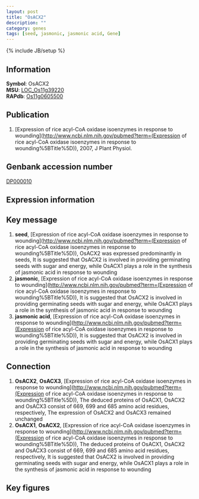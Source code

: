 ```yaml
---
layout: post
title: "OsACX2"
description: ""
category: genes
tags: [seed, jasmonic, jasmonic acid, Gene]
---
```

{% include JB/setup %}

## Information
__Symbol__: OsACX2  
__MSU__: [LOC_Os11g39220](http://rice.plantbiology.msu.edu/cgi-bin/ORF_infopage.cgi?orf=LOC_Os11g39220)  
__RAPdb__: [Os11g0605500](http://rapdb.dna.affrc.go.jp/viewer/gbrowse_details/irgsp1?name=Os11g0605500)  

## Publication
1. [Expression of rice acyl-CoA oxidase isoenzymes in response to wounding](http://www.ncbi.nlm.nih.gov/pubmed?term=(Expression of rice acyl-CoA oxidase isoenzymes in response to wounding%5BTitle%5D)), 2007, J Plant Physiol.

## Genbank accession number
[DP000010](http://www.ncbi.nlm.nih.gov/nuccore/DP000010)

## Expression information

## Key message
1. __seed__, [Expression of rice acyl-CoA oxidase isoenzymes in response to wounding](http://www.ncbi.nlm.nih.gov/pubmed?term=(Expression of rice acyl-CoA oxidase isoenzymes in response to wounding%5BTitle%5D)),  OsACX2 was expressed predominantly in seeds, It is suggested that OsACX2 is involved in providing germinating seeds with sugar and energy, while OsACX1 plays a role in the synthesis of jasmonic acid in response to wounding
2. __jasmonic__, [Expression of rice acyl-CoA oxidase isoenzymes in response to wounding](http://www.ncbi.nlm.nih.gov/pubmed?term=(Expression of rice acyl-CoA oxidase isoenzymes in response to wounding%5BTitle%5D)),  It is suggested that OsACX2 is involved in providing germinating seeds with sugar and energy, while OsACX1 plays a role in the synthesis of jasmonic acid in response to wounding
3. __jasmonic acid__, [Expression of rice acyl-CoA oxidase isoenzymes in response to wounding](http://www.ncbi.nlm.nih.gov/pubmed?term=(Expression of rice acyl-CoA oxidase isoenzymes in response to wounding%5BTitle%5D)),  It is suggested that OsACX2 is involved in providing germinating seeds with sugar and energy, while OsACX1 plays a role in the synthesis of jasmonic acid in response to wounding

## Connection
1. __OsACX2__, __OsACX3__, [Expression of rice acyl-CoA oxidase isoenzymes in response to wounding](http://www.ncbi.nlm.nih.gov/pubmed?term=(Expression of rice acyl-CoA oxidase isoenzymes in response to wounding%5BTitle%5D)),  The deduced proteins of OsACX1, OsACX2 and OsACX3 consist of 669, 699 and 685 amino acid residues, respectively, The expression of OsACX2 and OsACX3 remained unchanged
2. __OsACX1__, __OsACX2__, [Expression of rice acyl-CoA oxidase isoenzymes in response to wounding](http://www.ncbi.nlm.nih.gov/pubmed?term=(Expression of rice acyl-CoA oxidase isoenzymes in response to wounding%5BTitle%5D)),  The deduced proteins of OsACX1, OsACX2 and OsACX3 consist of 669, 699 and 685 amino acid residues, respectively, It is suggested that OsACX2 is involved in providing germinating seeds with sugar and energy, while OsACX1 plays a role in the synthesis of jasmonic acid in response to wounding

## Key figures


